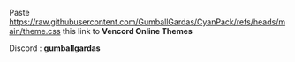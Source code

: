 Paste https://raw.githubusercontent.com/GumballGardas/CyanPack/refs/heads/main/theme.css this link to **Vencord Online Themes**

Discord : **gumballgardas**
